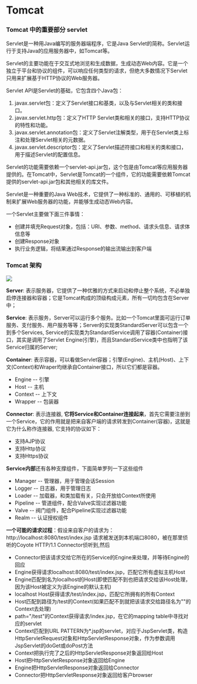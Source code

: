 # Tomcat

### Tomcat 中的重要部分 servlet

Servlet是一种用Java编写的服务器端程序，它是Java Servlet的简称。Servlet运行于支持Java的应用服务器中，如Tomcat等。

Servlet的主要功能在于交互式地浏览和生成数据，生成动态Web内容。它是一个独立于平台和协议的组件，可以响应任何类型的请求，但绝大多数情况下Servlet只用来扩展基于HTTP协议的Web服务器。

Servlet API是Servlet的基础，它包含四个Java包：

1. javax.servlet包：定义了Servlet接口和基类，以及与Servlet相关的类和接口。
2. javax.servlet.http包：定义了HTTP Servlet类和相关的接口，支持HTTP协议的特性和功能。
3. javax.servlet.annotation包：定义了Servlet注解类型，用于在Servlet类上标注和处理Servlet相关的元数据。
4. javax.servlet.descriptor包：定义了Servlet描述符接口和相关的类和接口，用于描述Servlet的配置信息。

Servlet的功能需要依赖一个servlet-api.jar包，这个包是由Tomcat等应用服务器提供的。在Tomcat中，Servlet是Tomcat的一个组件，它的功能需要依赖Tomcat提供的servlet-api.jar包和其他相关的库文件。

Servlet是一种重要的Java Web技术，它提供了一种标准的、通用的、可移植的机制来扩展Web服务器的功能，并能够生成动态Web内容。

一个Servlet主要做下面三件事情：

- 创建并填充Request对象，包括：URI、参数、method、请求头信息、请求体信息等
- 创建Response对象
- 执行业务逻辑，将结果通过Response的输出流输出到客户端

### Tomcat 架构

![](https://s2.loli.net/2023/12/06/pcqLzn3eYa4gXKb.png)

**Server**: 表示服务器，它提供了一种优雅的方式来启动和停止整个系统，不必单独启停连接器和容器；它是Tomcat构成的顶级构成元素，所有一切均包含在Server中；

**Service**: 表示服务，Server可以运行多个服务。比如一个Tomcat里面可运行订单服务、支付服务、用户服务等等；Server的实现类StandardServer可以包含一个到多个Services, Service的实现类为StandardService调用了容器(Container)接口，其实是调用了Servlet Engine(引擎)，而且StandardService类中也指明了该Service归属的Server;

**Container**: 表示容器，可以看做Servlet容器；引擎(Engine)、主机(Host)、上下文(Context)和Wraper均继承自Container接口，所以它们都是容器。

- Engine -- 引擎
- Host -- 主机
- Context -- 上下文
- Wrapper -- 包装器

**Connector**: 表示连接器, **它将Service和Container连接起来**，首先它需要注册到一个Service，它的作用就是把来自客户端的请求转发到Container(容器)，这就是它为什么称作连接器, 它支持的协议如下：

- 支持AJP协议
- 支持Http协议
- 支持Https协议

**Service内部**还有各种支撑组件，下面简单罗列一下这些组件

- Manager -- 管理器，用于管理会话Session
- Logger -- 日志器，用于管理日志
- Loader -- 加载器，和类加载有关，只会开放给Context所使用
- Pipeline -- 管道组件，配合Valve实现过滤器功能
- Valve -- 阀门组件，配合Pipeline实现过滤器功能
- Realm -- 认证授权组件

**一个可能的请求过程**：假设来自客户的请求为：http://localhost:8080/test/index.jsp 请求被发送到本机端口8080，被在那里侦听的Coyote HTTP/1.1 Connector侦听到,然后

- Connector把该请求交给它所在的Service的Engine来处理，并等待Engine的回应
- Engine获得请求localhost:8080/test/index.jsp，匹配它所有虚拟主机Host
- Engine匹配到名为localhost的Host(即使匹配不到也把请求交给该Host处理，因为该Host被定义为该Engine的默认主机)
- localhost Host获得请求/test/index.jsp，匹配它所拥有的所有Context
- Host匹配到路径为/test的Context(如果匹配不到就把该请求交给路径名为""的Context去处理)
- path="/test"的Context获得请求/index.jsp，在它的mapping table中寻找对应的servlet
- Context匹配到URL PATTERN为*.jsp的servlet，对应于JspServlet类，构造HttpServletRequest对象和HttpServletResponse对象，作为参数调用JspServlet的doGet或doPost方法
- Context把执行完了之后的HttpServletResponse对象返回给Host
- Host把HttpServletResponse对象返回给Engine
- Engine把HttpServletResponse对象返回给Connector
- Connector把HttpServletResponse对象返回给客户browser
